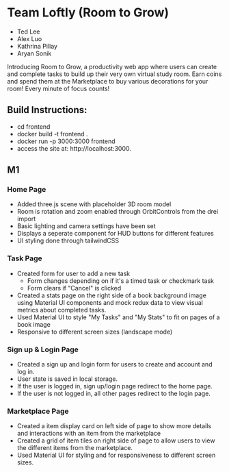 # Team Loftly (Room to Grow)
- Ted Lee
- Alex Luo
- Kathrina Pillay
- Aryan Sonik

  
Introducing Room to Grow, a productivity web app where users can create and complete tasks to build up their very own virtual study room.
Earn coins and spend them at the Marketplace to buy various decorations for your room! Every minute of focus counts!

## Build Instructions:
- cd frontend
- docker build -t frontend .
- docker run -p 3000:3000 frontend
- access the site at: http://localhost:3000.

## M1

### Home Page
- Added three.js scene with placeholder 3D room model
- Room is rotation and zoom enabled through OrbitControls from the drei import
- Basic lighting and camera settings have been set
- Displays a seperate component for HUD buttons for different features 
- UI styling done through tailwindCSS

### Task Page
- Created form for user to add a new task
  - Form changes depending on if it's a timed task or checkmark task
  - Form clears if "Cancel" is clicked
- Created a stats page on the right side of a book background image using Material UI components and mock redux data to view visual metrics about completed tasks.
- Used Material UI to style "My Tasks" and "My Stats" to fit on pages of a book image 
- Responsive to different screen sizes (landscape mode)

### Sign up & Login Page
- Created a sign up and login form for users to create and account and log in.
- User state is saved in local storage.
- If the user is logged in, sign up/login page redirect to the home page.
- If the user is not logged in, all other pages redirect to the login page.

### Marketplace Page
- Created a item display card on left side of page to show more details and interactions with an item from the marketplace
- Created a grid of item tiles on right side of page to allow users to view the different items from the marketplace.
- Used Material UI for styling and for responsiveness to different screen sizes.
